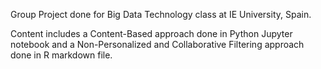 Group Project done for Big Data Technology class at IE University, Spain.

Content includes a Content-Based approach done in Python Jupyter notebook and a Non-Personalized and Collaborative Filtering approach done in R markdown file.
